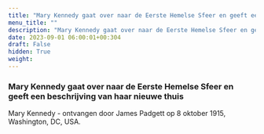 ```yaml
---
title: "Mary Kennedy gaat over naar de Eerste Hemelse Sfeer en geeft een beschrijving van haar nieuwe thuis"
menu_title: ""
description: "Mary Kennedy gaat over naar de Eerste Hemelse Sfeer en geeft een beschrijving van haar nieuwe thuis"
date: 2023-09-01 06:00:01+00:304
draft: False
hidden: True
weight:
---
```

### Mary Kennedy gaat over naar de Eerste Hemelse Sfeer en geeft een beschrijving van haar nieuwe thuis

Mary Kennedy - ontvangen door James Padgett op 8 oktober 1915, Washington, DC, USA.
